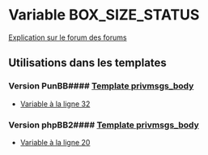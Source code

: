 # Variable BOX_SIZE_STATUS
[Explication sur le forum des forums](http://forum.forumactif.com/t294113-listing-des-variables#BOX_SIZE_STATUS)
## Utilisations dans les templates
### Version PunBB#### [Template privmsgs_body](punbb/privmsgs_body.md)
* [Variable à la ligne 32](../punbb/privmsgs_body.tpl#L32)
### Version phpBB2#### [Template privmsgs_body](subsilver/privmsgs_body.md)
* [Variable à la ligne 20](../subsilver/privmsgs_body.tpl#L20)